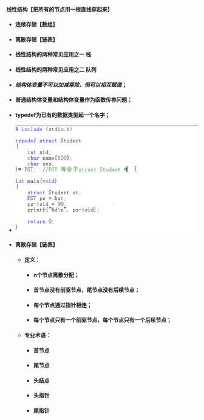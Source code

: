 #### 线性结构【把所有的节点用一根直线穿起来】

* #### 连续存储【数组】
* #### 离散存储【链表】
* #### 线性结构的两种常见应用之一  栈
* #### 线性结构的两种常见应用之二  队列
* #### _结构体变量不可以加减乘除，但可以相互赋值_；
* #### 普通结构体变量和结构体变量作为函数传参问题；
* #### typedef为已有的数据类型起一个名字；
* #### ![](/assets/import.png)
* #### 离散存储【链表】

  * #### 定义：

    * #### n个节点离散分配；
    * #### 首节点没有前驱节点，尾节点没有后续节点；
    * #### 每个节点通过指针相连；
    * #### 每个节点只有一个前驱节点，每个节点只有一个后续节点；
  * #### 专业术语：

    * #### 首节点
    * #### 尾节点
    * #### 头结点
    * #### 头指针
    * #### 尾指针



